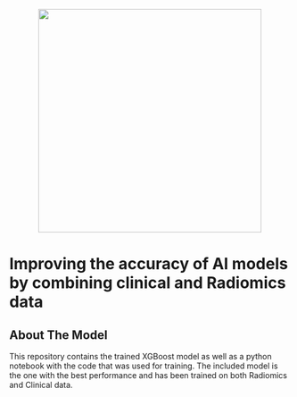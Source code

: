 <p align="center">
    <img width="400" src="https://github.com/user-attachments/assets/b73d18fc-f4b7-4010-8a4f-ae8780866239">
</p>


# Improving the accuracy of AI models by combining clinical and Radiomics data

## About The Model
This repository contains the trained XGBoost model as well as a python notebook with the code that was used for training. The included model is the one with the best performance and has been trained on both Radiomics and Clinical data.
